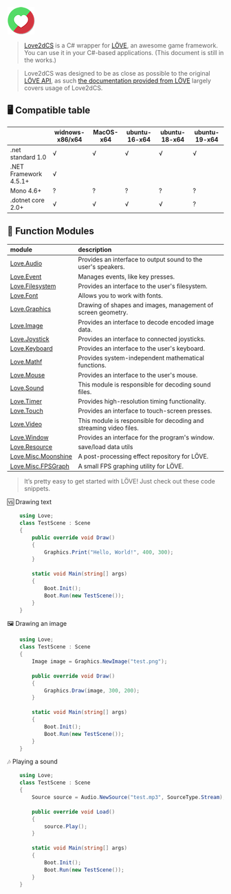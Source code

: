 ![](/img/logo.png)
> [Love2dCS](https://github.com/endlesstravel/Love2dCS) is a C# wrapper for [LÖVE](https://love2d.org/), an awesome game framework. You can use it in your C#-based applications. (This document is still in the works.)

> Love2dCS was designed to be as close as possible to the original [LÖVE API](https://love2d.org/wiki/), as such [the documentation provided from LÖVE]((https://love2d.org/wiki/)) largely covers usage of Love2dCS.

## 🖥 Compatible table
|                     |widnows-x86/x64|  MacOS-x64    |ubuntu-16-x64  |ubuntu-18-x64  |ubuntu-19-x64  |
|---------------------|---------------|---------------|---------------|---------------|---------------|
|.net standard 1.0    |√              |√              |√              |√              |√              |
|.NET Framework 4.5.1+|√              |               |               |               |               |
|Mono 4.6+            |?              |?              |?              |?              |?              |
|.dotnet core 2.0+    |√              |√              |√              |√              |?              |

## 🎫 Function Modules

|module              | description                      |
|:-------------------|:-----------------------------------|
|[Love.Audio](/module/Love.Audio.md)  |Provides an interface to output sound to the user's speakers.
|[Love.Event](/module/Love.Event.md)	|Manages events, like key presses.
|[Love.Filesystem](/module/Love.Filesystem.md)	|Provides an interface to the user's filesystem.
|[Love.Font](/module/Love.Font.md)	|Allows you to work with fonts.
|[Love.Graphics](/module/Love.Graphics.md)	|Drawing of shapes and images, management of screen geometry.
|[Love.Image](/module/Love.Image.md)	|Provides an interface to decode encoded image data.
|[Love.Joystick](/module/Love.Joystick.md)	|Provides an interface to connected joysticks.
|[Love.Keyboard](/module/Love.Keyboard.md)	|Provides an interface to the user's keyboard.
|[Love.Mathf](/module/Love.Mathf.md)	|Provides system-independent mathematical functions.
|[Love.Mouse](/module/Love.Mouse.md)	|Provides an interface to the user's mouse.
|[Love.Sound](/module/Love.Sound.md)	|This module is responsible for decoding sound files.
|[Love.Timer](/module/Love.Timer.md)	|Provides high-resolution timing functionality.
|[Love.Touch](/module/Love.Touch.md)	|Provides an interface to touch-screen presses.
|[Love.Video](/module/Love.Video.md)	|This module is responsible for decoding and streaming video files.
|[Love.Window](/module/Love.Window.md)	|Provides an interface for the program's window.
|[Love.Resource](/module/Love.Resource.md) |save/load data utils
|[Love.Misc.Moonshine](/module/Love.Misc.Moonshine.md) |A post-processing effect repository for LÖVE.
|[Love.Misc.FPSGraph](/module/Love.Misc.FPSGraph.md) |A small FPS graphing utility for LÖVE.


> It’s pretty easy to get started with LÖVE! Just check out these code snippets.

🆚 Drawing text
```C#
    using Love;
    class TestScene : Scene
    {
        public override void Draw()
        {
            Graphics.Print("Hello, World!", 400, 300);
        }

        static void Main(string[] args)
        {
            Boot.Init();
            Boot.Run(new TestScene());
        }
    }
```

🖼 Drawing an image
```C#
    using Love;
    class TestScene : Scene
    {
        Image image = Graphics.NewImage("test.png");

        public override void Draw()
        {
            Graphics.Draw(image, 300, 200);
        }

        static void Main(string[] args)
        {
            Boot.Init();
            Boot.Run(new TestScene());
        }
    }
```


🎶 Playing a sound
```C#
    using Love;
    class TestScene : Scene
    {
        Source source = Audio.NewSource("test.mp3", SourceType.Stream);

        public override void Load()
        {
            source.Play();
        }

        static void Main(string[] args)
        {
            Boot.Init();
            Boot.Run(new TestScene());
        }
    }
```